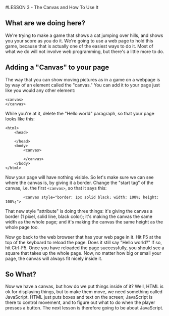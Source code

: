 #LESSON 3 - The Canvas and How To Use It

## What are we doing here?
We're trying to make a game that shows a cat jumping over hills, and shows you your score as you do it.  We're going to use a web page to hold this game, because that is actually one of the easiest ways to do it.  Most of what we do will not involve web programming, but there's a little more to do.

## Adding a "Canvas" to your page
The way that you can show moving pictures as in a game on a webpage is by way of an element called the "canvas."  You can add it to your page just like you would any other element:

```
<canvas>
</canvas>
```

While you're at it, delete the "Hello world" paragraph, so that your page looks like this:

```
<html>
    <head>

    </head>
    <body>
        <canvas>

        </canvas>
    </body>
</html>
```

Now your page will have nothing visible.  So let's make sure we can see where the canvas is, by giving it a border.  Change the "start tag" of the canvas, i.e. the first `<canvas>`, so that it says this:

```
        <canvas style="border: 1px solid black; width: 100%; height: 100%;">
```

That new style "attribute" is doing three things: it's giving the canvas a border (1 pixel, solid line, black color); it's making the canvas the same width as the whole page; and it's making the canvas the same height as the whole page too.

Now go back to the web browser that has your web page in it.  Hit F5 at the top of the keyboard to reload the page.  Does it still say "Hello world?"  If so, hit Ctrl-F5.  Once you have reloaded the page successfully, you should see a square that takes up the whole page.  Now, no matter how big or small your page, the canvas will always fit nicely inside it.

## So What?
Now we have a canvas, but how do we put things inside of it?  Well, HTML is ok for displaying things, but to make them move, we need something called JavaScript.  HTML just puts boxes and text on the screen; JavaScript is there to control movement, and to figure out what to do when the player presses a button.  The next lesson is therefore going to be about JavaScript.
